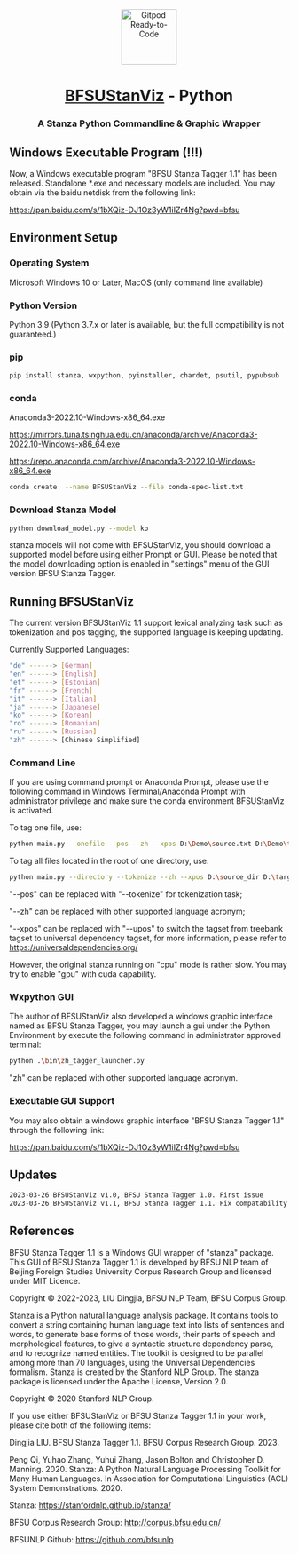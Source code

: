 <div align="center">
<!-- Title: -->
  <a href="https://github.com/bfsunlp/BFSUStanViz">
    <img src="http://corpus.bfsu.edu.cn/images/bfsucorpuslogo_1.png" height="100" alt="Gitpod Ready-to-Code">
  </a>
  <h1><a href="https://github.com/bfsunlp/BFSUStanViz">BFSUStanViz</a> - Python</h1>
<!-- Short description: -->
  <h3>A Stanza Python Commandline & Graphic Wrapper</h3>
</div>

## Windows Executable Program (!!!)

Now, a Windows executable program "BFSU Stanza Tagger 1.1" has been released. Standalone *.exe and necessary models are included. You may obtain via the baidu netdisk from the following link:

https://pan.baidu.com/s/1bXQiz-DJ1Oz3yW1iIZr4Ng?pwd=bfsu 

## Environment Setup

### Operating System

Microsoft Windows 10 or Later, MacOS (only command line available)

### Python Version

Python 3.9 (Python 3.7.x or later is available, but the full compatibility is not guaranteed.)

### pip

```bash
pip install stanza, wxpython, pyinstaller, chardet, psutil, pypubsub
```

### conda

Anaconda3-2022.10-Windows-x86_64.exe

https://mirrors.tuna.tsinghua.edu.cn/anaconda/archive/Anaconda3-2022.10-Windows-x86_64.exe

https://repo.anaconda.com/archive/Anaconda3-2022.10-Windows-x86_64.exe

```bash
conda create  --name BFSUStanViz --file conda-spec-list.txt
```

### Download Stanza Model

```bash
python download_model.py --model ko
```

stanza models will not come with BFSUStanViz, you should download a supported model before using either Prompt or GUI. 
Please be noted that the model downloading option is enabled in "settings" menu of the GUI version BFSU Stanza Tagger.

## Running BFSUStanViz

The current version BFSUStanViz 1.1 support lexical analyzing task such as tokenization and pos tagging, the supported language is keeping updating.

Currently Supported Languages:

```bash
"de" ------> [German]
"en" ------> [English]
"et" ------> [Estonian]
"fr" ------> [French]
"it" ------> [Italian]
"ja" ------> [Japanese]
"ko" ------> [Korean]
"ro" ------> [Romanian]
"ru" ------> [Russian]
"zh" ------> [Chinese Simplified]
```

### Command Line

If you are using command prompt or Anaconda Prompt, please use the following command in Windows
Terminal/Anaconda Prompt with administrator privilege and make sure the conda environment BFSUStanViz is activated.

To tag one file, use:

```bash
python main.py --onefile --pos --zh --xpos D:\Demo\source.txt D:\Demo\target.txt
```

To tag all files located in the root of one directory, use:

```bash
python main.py --directory --tokenize --zh --xpos D:\source_dir D:\target_dir
```

"--pos" can be replaced with "--tokenize" for tokenization task;

"--zh" can be replaced with other supported language acronym;

"--xpos" can be replaced with "--upos" to switch the tagset from treebank tagset to universal dependency tagset,
for more information, please refer to https://universaldependencies.org/


However, the original stanza running on "cpu" mode is rather slow. You may try to
enable "gpu" with cuda capability.

### Wxpython GUI

The author of BFSUStanViz also developed a windows graphic interface named as BFSU Stanza Tagger, you may launch a gui
under the Python Environment by execute the following command in administrator approved terminal:

```bash
python .\bin\zh_tagger_launcher.py
```

"zh" can be replaced with other supported language acronym.

### Executable GUI Support

You may also obtain a windows graphic interface "BFSU Stanza Tagger 1.1" through the following link:

https://pan.baidu.com/s/1bXQiz-DJ1Oz3yW1iIZr4Ng?pwd=bfsu 

## Updates
```bash
2023-03-26 BFSUStanViz v1.0, BFSU Stanza Tagger 1.0. First issue
2023-03-26 BFSUStanViz v1.1, BFSU Stanza Tagger 1.1. Fix compatability issues, rewrite lexical_analyzer.
```

## References

BFSU Stanza Tagger 1.1 is a Windows GUI wrapper of "stanza" package. This GUI of BFSU Stanza Tagger 1.1 is developed 
by BFSU NLP team of Beijing Foreign Studies University Corpus Research Group and licensed under MIT Licence. 

Copyright © 2022-2023, LIU Dingjia, BFSU NLP Team, BFSU Corpus Group.

Stanza is a Python natural language analysis package. It contains tools to convert a string containing human language
text into lists of sentences and words, to generate base forms of those words, their parts of speech and morphological
features, to give a syntactic structure dependency parse, and to recognize named entities. The toolkit is designed to
be parallel among more than 70 languages, using the Universal Dependencies formalism. Stanza is created by the Stanford
NLP Group. The stanza package is licensed under the Apache License, Version 2.0.

Copyright © 2020 Stanford NLP Group.

If you use either BFSUStanViz or BFSU Stanza Tagger 1.1 in your work, please cite both of the following items:

Dingjia LIU. BFSU Stanza Tagger 1.1. BFSU Corpus Research Group. 2023.

Peng Qi, Yuhao Zhang, Yuhui Zhang, Jason Bolton and Christopher D. Manning. 2020. Stanza: A Python Natural Language
Processing Toolkit for Many Human Languages. In Association for Computational Linguistics (ACL) System Demonstrations. 2020.

Stanza: https://stanfordnlp.github.io/stanza/

BFSU Corpus Research Group: http://corpus.bfsu.edu.cn/

BFSUNLP Github: https://github.com/bfsunlp

